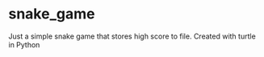 # snake_game
Just a simple snake game that stores high score to file.
Created with turtle in Python

